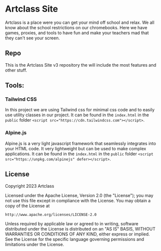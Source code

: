 # Artclass Site

Artclass is a place were you can get your mind off school and relax. We all know about the school restrictions on our chromebooks. Here we have games, proxies, and tools to have fun and make your teachers mad that they can't see your screen.

## Repo

This is the Artclass Site v3 repository the will include the most features and other stuff.

## Tools:

### Tailwind CSS

In this project we are using Tailwind css for minimal css code and to easily use utility classes in our project. It can be found in the `index.html` in the `public` folder ```<script src="https://cdn.tailwindcss.com"></script>```.

### Alpine.js

Alpine.js is a very light javascript framework that seamlessly integrates into your HTML code. It very lightweight but can be used to make complex applications.   It can be found in the `index.html` in the `public` folder ```<script src="https://unpkg.com/alpinejs" defer></script>```.

## License

Copyright 2023 Artclass

Licensed under the Apache License, Version 2.0 (the "License");
you may not use this file except in compliance with the License.
You may obtain a copy of the License at

    http://www.apache.org/licenses/LICENSE-2.0

Unless required by applicable law or agreed to in writing, software
distributed under the License is distributed on an "AS IS" BASIS,
WITHOUT WARRANTIES OR CONDITIONS OF ANY KIND, either express or implied.
See the License for the specific language governing permissions and
limitations under the License.